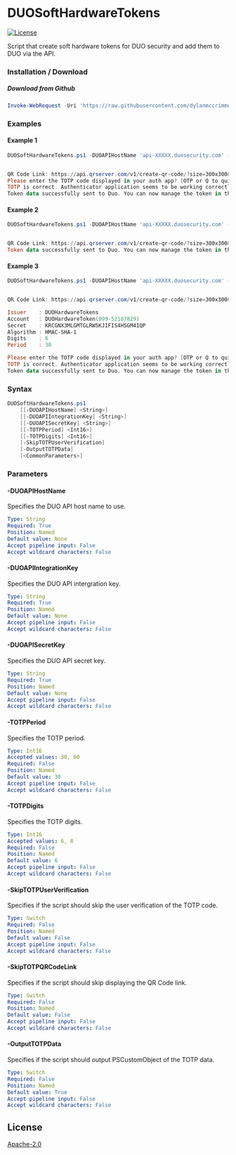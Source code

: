 # DUOSoftHardwareTokens
[![License](https://img.shields.io/badge/License-Apache_2.0-blue.svg)](https://opensource.org/licenses/Apache-2.0)

Script that create soft hardware tokens for DUO security and add them to DUO via the API.

### Installation / Download
<!-- ##### (Not yet working) Download from PowerShell Gallery
``` powershell
PS C:\> Install-Script -Name DUOSoftHardwareTokens
``` -->

##### Download from Github
``` powershell
Invoke-WebRequest -Uri 'https://raw.githubusercontent.com/dylanmccrimmon/DUOSoftHardwareTokens/main/DUOSoftHardwareTokens.ps1' -OutFile 'DUOSoftHardwareTokens.ps1'
```

### Examples
#### Example 1

``` powershell
DUOSoftHardwareTokens.ps1 -DUOAPIHostName 'api-XXXXX.duosecurity.com' -DUOAPIIntegrationKey 'XXXXXXXX' -DUOAPISecretKey 'XXXXXXXXXXXXXX'


QR Code Link: https://api.qrserver.com/v1/create-qr-code/?size=300x300&data=otpauth://totp/DUOHardwareToken(999-36507284)?secret=EGXNGO5GGUT542UTAIITH646MDXSKD6H&issuer=DUOSoftHardwareTokens&algorithm=SHA1&digits=6&period=30
Please enter the TOTP code displayed in your auth app? [OTP or Q to quit]: 458850
TOTP is correct. Authenticator application seems to be working correctly
Token data successfully sent to Duo. You can now manage the token in the Duo admin dashboard.
```

#### Example 2

``` powershell
DUOSoftHardwareTokens.ps1 -DUOAPIHostName 'api-XXXXX.duosecurity.com' -DUOAPIIntegrationKey 'XXXXXXXX' -DUOAPISecretKey 'XXXXXXXXXXXXXX' -SkipTOTPUserVerification


QR Code Link: https://api.qrserver.com/v1/create-qr-code/?size=300x300&data=otpauth://totp/DUOHardwareToken(999-21870497)?secret=MDF2V6FGYMVAID2DTDMI3PKR3NNXGVLJ&issuer=DUOSoftHardwareTokens&algorithm=SHA1&digits=6&period=30
Token data successfully sent to Duo. You can now manage the token in the Duo admin dashboard. 
```

#### Example 3

``` powershell
DUOSoftHardwareTokens.ps1 -DUOAPIHostName 'api-XXXXX.duosecurity.com' -DUOAPIIntegrationKey 'XXXXXXXX' -DUOAPISecretKey 'XXXXXXXXXXXXXX' -OutputTOTPData


QR Code Link: https://api.qrserver.com/v1/create-qr-code/?size=300x300&data=otpauth://totp/DUOHardwareToken(999-52107829)?secret=KRCGNX3MLGMTGLRW5KJIFIS4HSGM4IQP&issuer=DUOSoftHardwareTokens&algorithm=SHA1&digits=6&period=30

Issuer    : DUOHardwareTokens
Account   : DUOHardwareToken(999-52107829)
Secret    : KRCGNX3MLGMTGLRW5KJIFIS4HSGM4IQP
Algorithm : HMAC-SHA-1
Digits    : 6
Period    : 30

Please enter the TOTP code displayed in your auth app? [OTP or Q to quit]: 984395
TOTP is correct. Authenticator application seems to be working correctly
Token data successfully sent to Duo. You can now manage the token in the Duo admin dashboard.
```


### Syntax

``` powershell
DUOSoftHardwareTokens.ps1
    [[-DUOAPIHostName] <String>]
    [[-DUOAPIIntegrationKey] <String>]
    [[-DUOAPISecretKey] <String>]
    [[-TOTPPeriod] <Int16>]
    [[-TOTPDigits] <Int16>]
    [-SkipTOTPUserVerification]
    [-OutputTOTPData]
    [<CommonParameters>]
```

### Parameters

#### -DUOAPIHostName 
Specifies the DUO API host name to use.

```yaml
Type: String
Required: True
Position: Named
Default value: None
Accept pipeline input: False
Accept wildcard characters: False
```

#### -DUOAPIIntegrationKey 
Specifies the DUO API intergration key.

```yaml
Type: String
Required: True
Position: Named
Default value: None
Accept pipeline input: False
Accept wildcard characters: False
```

#### -DUOAPISecretKey
Specifies the DUO API secret key.

```yaml
Type: String
Required: True
Position: Named
Default value: None
Accept pipeline input: False
Accept wildcard characters: False
```

#### -TOTPPeriod 
Specifies the TOTP period.

```yaml
Type: Int16
Accepted values: 30, 60
Required: False
Position: Named
Default value: 30
Accept pipeline input: False
Accept wildcard characters: False
```

#### -TOTPDigits 
Specifies the TOTP digits.

```yaml
Type: Int16
Accepted values: 6, 8
Required: False
Position: Named
Default value: 6
Accept pipeline input: False
Accept wildcard characters: False
```

#### -SkipTOTPUserVerification 
Specifies if the script should skip the user verification of the TOTP code.

```yaml
Type: Switch
Required: False
Position: Named
Default value: False
Accept pipeline input: False
Accept wildcard characters: False
```

#### -SkipTOTPQRCodeLink 
Specifies if the script should skip displaying the QR Code link.

```yaml
Type: Switch
Required: False
Position: Named
Default value: False
Accept pipeline input: False
Accept wildcard characters: False
```

#### -OutputTOTPData 
Specifies if the script should output PSCustomObject of the TOTP data.

```yaml
Type: Switch
Required: False
Position: Named
Default value: True
Accept pipeline input: False
Accept wildcard characters: False
```

## License
[Apache-2.0](https://choosealicense.com/licenses/apache-2.0/)
